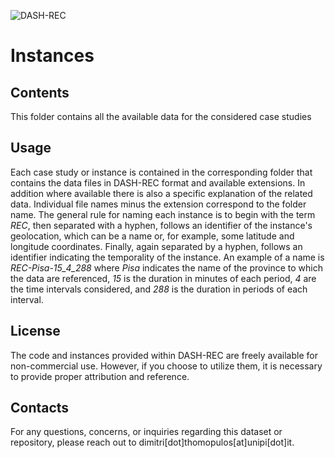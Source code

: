 ![DASH-REC](https://github.com/dimitri-thomopulos/DASH-REC/assets/62555073/6e350d32-6a4c-49dd-88a9-598cd47e8183)

# Instances

## Contents
This folder contains all the available data for the considered case studies

## Usage
Each case study or instance is contained in the corresponding folder that contains the data files in DASH-REC format and available extensions. In addition where available there is also a specific explanation of the related data.
Individual file names minus the extension correspond to the folder name.
The general rule for naming each instance is to begin with the term *REC*, then separated with a hyphen, follows an identifier of the instance's geolocation, which can be a name or, for example, some latitude and longitude coordinates. Finally, again separated by a hyphen, follows an identifier indicating the temporality of the instance.
An example of a name is *REC-Pisa-15_4_288* where *Pisa* indicates the name of the province to which the data are referenced, *15* is the duration in minutes of each period, *4* are the time intervals considered,  and *288* is the duration in periods of each interval.

## License
The code and instances provided within DASH-REC are freely available for non-commercial use. However, if you choose to utilize them, it is necessary to provide proper attribution and reference.

##  Contacts
For any questions, concerns, or inquiries regarding this dataset or repository, please reach out to dimitri[dot]thomopulos[at]unipi[dot]it.
